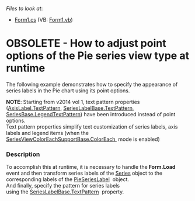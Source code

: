 <!-- default file list -->
*Files to look at*:

* [Form1.cs](./CS/XtraChart_PointOptions/Form1.cs) (VB: [Form1.vb](./VB/XtraChart_PointOptions/Form1.vb))
<!-- default file list end -->
# OBSOLETE -  How to adjust  point options of the Pie series view type at runtime


<p>The following example demonstrates how to specify the appearance of series labels in the Pie chart using its point options.</p>
<p><strong>NOTE</strong>: Starting from v2014 vol 1, text pattern properties (<a href="https://documentation.devexpress.com/#CoreLibraries/DevExpressXtraChartsAxisLabel_TextPatterntopic">AxisLabel.TextPattern</a>, <a href="https://documentation.devexpress.com/#CoreLibraries/DevExpressXtraChartsSeriesLabelBase_TextPatterntopic">SeriesLabelBase.TextPattern</a>, <a href="https://documentation.devexpress.com/#CoreLibraries/DevExpressXtraChartsSeriesBase_LegendTextPatterntopic">SeriesBase.LegendTextPattern</a>) have been introduced instead of point options. <br />Text pattern properties simplify text customization of series labels, axis labels and legend items (when the <a href="https://documentation.devexpress.com/#CoreLibraries/DevExpressXtraChartsSeriesViewColorEachSupportBase_ColorEachtopic">SeriesViewColorEachSupportBase.ColorEach </a> mode is enabled)</p>


<h3>Description</h3>

<p>To accomplish this at runtime, it is necessary to handle the<strong> Form.Load</strong> event and then transform series labels of the <a href="https://documentation.devexpress.com/#CoreLibraries/clsDevExpressXtraChartsSeriestopic">Series</a>&nbsp;object to the corresponding labels of the <a href="https://documentation.devexpress.com/#CoreLibraries/clsDevExpressXtraChartsPieSeriesLabeltopic">PieSeriesLabel</a>&nbsp; object. <br />And finally, specify the pattern for series labels using&nbsp;the&nbsp;<a href="https://documentation.devexpress.com/#CoreLibraries/DevExpressXtraChartsSeriesLabelBase_TextPatterntopic">SeriesLabelBase.TextPattern</a>&nbsp; property.</p>

<br/>


